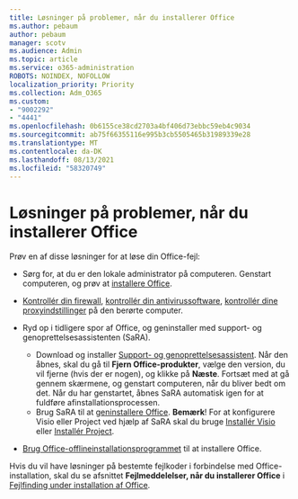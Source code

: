 ```yaml
---
title: Løsninger på problemer, når du installerer Office
ms.author: pebaum
author: pebaum
manager: scotv
ms.audience: Admin
ms.topic: article
ms.service: o365-administration
ROBOTS: NOINDEX, NOFOLLOW
localization_priority: Priority
ms.collection: Adm_O365
ms.custom:
- "9002292"
- "4441"
ms.openlocfilehash: 0b6155ce38cd2703a4bf406d73ebbc59eb4c9034
ms.sourcegitcommit: ab75f66355116e995b3cb5505465b31989339e28
ms.translationtype: MT
ms.contentlocale: da-DK
ms.lasthandoff: 08/13/2021
ms.locfileid: "58320749"
---
```

# <a name="solutions-for-issues-when-installing-office"></a>Løsninger på problemer, når du installerer Office

Prøv en af disse løsninger for at løse din Office-fejl:

- Sørg for, at du er den lokale administrator på computeren. Genstart computeren, og prøv at [installere Office](https://portal.office.com/OLS/MySoftware.aspx).

- [Kontrollér din firewall](https://support.office.com/article/unlicensed-product-and-activation-errors-in-office-0d23d3c0-c19c-4b2f-9845-5344fedc4380#bkmk_checkfirewall), [kontrollér din antivirussoftware](https://support.office.com/article/unlicensed-product-and-activation-errors-in-office-0d23d3c0-c19c-4b2f-9845-5344fedc4380#bkmk_checkav), [kontrollér dine proxyindstillinger](https://support.office.com/article/unlicensed-product-and-activation-errors-in-office-0d23d3c0-c19c-4b2f-9845-5344fedc4380#bkmk_checkproxy) på den berørte computer.

- Ryd op i tidligere spor af Office, og geninstaller med support- og genoprettelsesassistenten (SaRA). 

    - Download og installer [Support- og genoprettelsesassistent](https://aka.ms/SARA-OfficeUninstall-Alchemy). Når den åbnes, skal du gå til **Fjern Office-produkter**, vælge den version, du vil fjerne (hvis der er nogen), og klikke på **Næste**. Fortsæt med at gå gennem skærmene, og genstart computeren, når du bliver bedt om det. Når du har genstartet, åbnes SaRA automatisk igen for at fuldføre afinstallationsprocessen.
    - Brug SaRA til at [geninstallere Office](https://aka.ms/sara-officeinstall). 
    **Bemærk**! For at konfigurere Visio eller Project ved hjælp af SaRA skal du bruge [Installér Visio](https://aka.ms/SaRA-VisioSetupScenario) eller [Installér Project](https://aka.ms/SaRA-ProjectSetupScenario).  

- [Brug Office-offlineinstallationsprogrammet](https://support.office.com/article/f0a85fe7-118f-41cb-a791-d59cef96ad1c?wt.mc_id=Alchemy_ClientDIA) til at installere Office.

Hvis du vil have løsninger på bestemte fejlkoder i forbindelse med Office-installation, skal du se afsnittet **Fejlmeddelelser, når du installerer Office** i [Fejlfinding under installation af Office](https://support.office.com/article/35ff2def-e0b2-4dac-9784-4cf212c1f6c2#BKMK_ErrorMessages).

